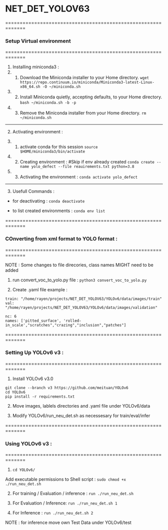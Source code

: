 # NET_DET_YOLOV63


=============================================================

### Setup Virtual environment

=============================================================

1. Installing miniconda3 : 
1. 1. Download the Miniconda installer to your Home directory.
`wget https://repo.continuum.io/miniconda/Miniconda3-latest-Linux-x86_64.sh -O ~/miniconda.sh`
1. 2. Install Miniconda quietly, accepting defaults, to your Home directory.
`bash ~/miniconda.sh -b -p`
1. 3. Remove the Miniconda installer from your Home directory.
`rm ~/miniconda.sh`
----------------------------------------------

2. Activating environment :
2. 1. activate conda for this session
`source $HOME/miniconda3/bin/activate`

2. 2. Creating environment : #Skip if env already created
`conda create --name yolo_defect --file reauirements.txt python=3.8`

2. 3. Activating the environment : 
`conda activate yolo_defect`

----------------------------------------------

3. Usefull Commands :
- for deactivating :
`conda deactivate`

- to list created environments :
`conda env list`

=============================================================

### COnverting from xml format to YOLO format : 

=============================================================

NOTE : Some changes to file direcories, class names MIGHT need to be added

1. run convert_voc_to_yolo.py file :
`python3 convert_voc_to_yolo.py`

2. Create .yaml file
example : 
```
train: "/home/rayen/projects/NET_DET_YOLOV63/YOLOv6/data/images/train"
val: "/home/rayen/projects/NET_DET_YOLOV63/YOLOv6/data/images/validation"

nc: 6
names: ['pitted_surface', 'rolled-in_scale',"scratches","crazing","inclusion","patches"]
```

=============================================================

### Setting Up YOLOv6 v3 : 

=============================================================

1. Install YOLOv6 v3.0
```
git clone --branch v3 https://github.com/meituan/YOLOv6 
cd YOLOv6
pip install -r requirements.txt
```

2. Move images, lablels directories and .yaml file under YOLOv6/data 


3. Modify YOLOv6/run_neu_det.sh as necessesary for train/eval/infer 

=============================================================

### Using YOLOv6 v3 : 

=============================================================


1. `cd YOLOv6/` 

Add executable permissions to Shell script :
`sudo chmod +x ./run_neu_det.sh` 

2. For training / Evaluation / inference :
`run ./run_neu_det.sh`

2. For Evaluation / Inference:
`run ./run_neu_det.sh 1`

2. For Inference :
`run ./run_neu_det.sh 2`

NOTE : for inference move own Test Data under YOLOv6/test




